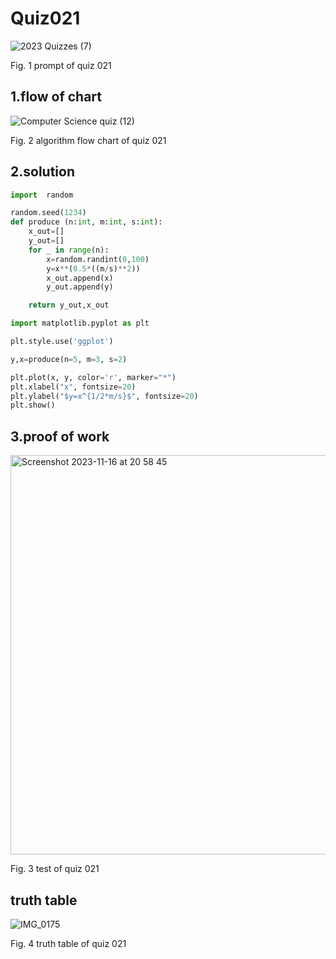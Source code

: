 # Quiz021
![2023  Quizzes (7)](https://github.com/Happa1/unit1-2024/assets/142579414/7742ba55-b8e7-40c9-a015-a04d7b9deef2)


Fig. 1 prompt of quiz 021

## 1.flow of chart
![Computer Science quiz (12)](https://github.com/Happa1/unit1-2024/assets/142579414/aedee7fe-36a5-4cfe-b86f-dc48386514c1)

Fig. 2 algorithm flow chart of quiz 021

## 2.solution
```.py
import  random

random.seed(1234)
def produce (n:int, m:int, s:int):
    x_out=[]
    y_out=[]
    for _ in range(n):
        x=random.randint(0,100)
        y=x**(0.5*((m/s)**2))
        x_out.append(x)
        y_out.append(y)

    return y_out,x_out

import matplotlib.pyplot as plt

plt.style.use('ggplot')

y,x=produce(n=5, m=3, s=2)

plt.plot(x, y, color='r', marker="*")
plt.xlabel("x", fontsize=20)
plt.ylabel("$y=x^{1/2*m/s}$", fontsize=20)
plt.show()
```

## 3.proof of work
<img width="639" alt="Screenshot 2023-11-16 at 20 58 45" src="https://github.com/Happa1/unit1-2024/assets/142579414/c4853da4-c7c2-4ba0-9d25-1ca90e9c346e">

Fig. 3 test of quiz 021

## truth table
![IMG_0175](https://github.com/Happa1/unit1-2024/assets/142579414/8189612d-0431-4d6f-b035-bbc16eb73cb9)

Fig. 4 truth table of quiz 021
